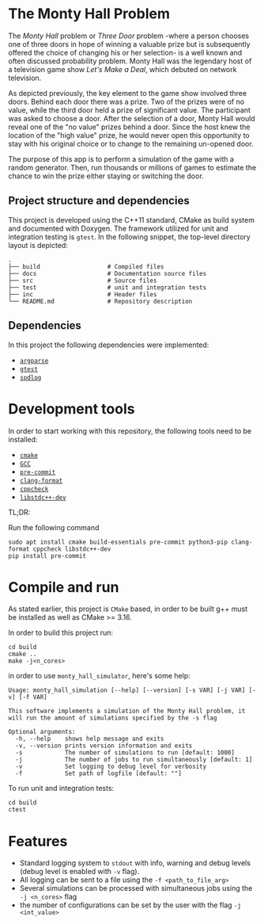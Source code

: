 # The Monty Hall Problem

The _Monty Hall_ problem or _Three Door_ problem -where a person chooses one of
three doors in hope of winning a valuable prize but is subsequently offered the
choice of changing his or her selection- is a well known and often discussed
probability problem. Monty Hall was the legendary host of a television game show
_Let's Make a Deal_, which debuted on network television.

As depicted previously, the key element to the game show involved three doors.
Behind each door there was a prize. Two of the prizes were of no value, while
the third door held a prize of significant value. The participant was asked to
choose a door. After the selection of a door, Monty Hall would reveal one of the
"no value" prizes behind a door. Since the host knew the location of the "high
value" prize, he would never open this opportunity to stay with his original
choice or to change to the remaining un-opened door.

The purpose of this app is to perform a simulation of the game with a random
generator. Then, run thousands or millions of games to estimate the chance to
win the prize either staying or switching the door.

## Project structure and dependencies

This project is developed using the C++11 standard, CMake as build system and
documented with Doxygen. The framework utilized for unit and integration 
testing is `gtest`. In the following snippet, the top-level directory layout is 
depicted:

```
.
├── build                   # Compiled files
├── docs                    # Documentation source files
├── src                     # Source files 
├── test                    # unit and integration tests 
├── inc                     # Header files
└── README.md               # Repository description
```

## Dependencies

In this project the following dependencies were implemented:

* [`argparse`](https://github.com/p-ranav/argparse)
* [`gtest`](https://github.com/google/googletest)
* [`spdlog`](https://github.com/gabime/spdlog)

# Development tools

In order to start working with this repository, the following tools need to be
installed:

* [`cmake`](https://cmake.org/)
* [`GCC`](https://gcc.gnu.org/)
* [`pre-commit`](https://pre-commit.com/)
* [`clang-format`](https://clang.llvm.org/docs/ClangFormat.html)
* [`cppcheck`](https://cppcheck.sourceforge.io/)
* [`libstdc++-dev`](https://libcxx.llvm.org/)

TL;DR:

Run the following command

```
sudo apt install cmake build-essentials pre-commit python3-pip clang-format cppcheck libstdc++-dev
pip install pre-commit
```

# Compile and run

As stated earlier, this project is `CMake` based, in order to be built g++
must be installed as well as CMake >= 3.16.

In order to build this project run:

```
cd build 
cmake .. 
make -j<n_cores>
```

in order to use `monty_hall_simulator`, here's some help:

```
Usage: monty_hall_simulation [--help] [--version] [-s VAR] [-j VAR] [-v] [-f VAR]

This software implements a simulation of the Monty Hall problem, it will run the amount of simulations specified by the -s flag

Optional arguments:
  -h, --help    shows help message and exits 
  -v, --version prints version information and exits 
  -s            The number of simulations to run [default: 1000]
  -j            The number of jobs to run simultaneously [default: 1]
  -v            Set logging to debug level for verbosity 
  -f            Set path of logfile [default: ""]
```

To run unit and integration tests:

```
cd build
ctest
```

# Features

* Standard logging system to `stdout` with info, warning and debug levels (debug
  level is enabled with `-v` flag).
* All logging can be sent to a file using the `-f <path_to_file_arg>`
* Several simulations can be processed with simultaneous jobs using the `-j
  <n_cores>` flag
* the number of configurations can be set by the user with the flag `-j
  <int_value>`
